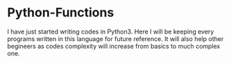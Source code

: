 # Python-Functions
I have just started writing codes in Python3.
Here I will be keeping every programs written in this language for future reference.
It will also help other begineers as codes complexity will increase from basics to much complex one.
